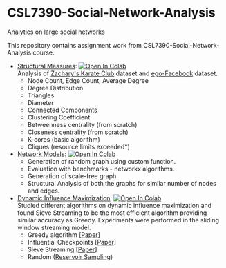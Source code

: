 # CSL7390-Social-Network-Analysis
Analytics on large social networks

This repository contains assignment work from CSL7390-Social-Network-Analysis course. 

* [Structural Measures](https://github.com/Vinit-source/CSL7390-Social-Network-Analysis/blob/main/Structural_Measures.ipynb): [![Open In Colab](https://colab.research.google.com/assets/colab-badge.svg)](https://colab.research.google.com/github/Vinit-source/CSL7390-Social-Network-Analysis/blob/main/StructuralMeasures/Structural_Measures.ipynb)    
  Analysis of [Zachary's Karate Club](https://www.google.com/search?q=zachary%27s+karate+club&oq=zakary%27s+&aqs=chrome.1.69i57j0i13l7j0i13i457j46i13i175i199.5584j0j7&sourceid=chrome&ie=UTF-8) dataset and [ego-Facebook](http://snap.stanford.edu/data/ego-Facebook.html) dataset.
    * Node Count, Edge Count, Average Degree
    * Degree Distribution
    * Triangles
    * Diameter
    * Connected Components
    * Clustering Coefficient
    * Betweenness centrality (from scratch)
    * Closeness centrality (from scratch)
    * K-cores (basic algorithm)
    * Cliques (resource limits exceeded*)
* [Network Models](https://github.com/Vinit-source/CSL7390-Social-Network-Analysis/tree/main/NetworkModels/code): [![Open In Colab](https://colab.research.google.com/assets/colab-badge.svg)](https://colab.research.google.com/github/googlecolab/colabtools/blob/master/notebooks/colab-github-demo.ipynb)    
    * Generation of random graph using custom function.
    * Evaluation with benchmarks - networkx algorithms.
    * Generation of scale-free graph.
    * Structural Analysis of both the graphs for similar number of nodes and edges.
* [Dynamic Influence Maximization](https://github.com/Vinit-source/CSL7390-Social-Network-Analysis/blob/main/group_project_IM_on_dynamic_graphs_survey/SNA_Project.ipynb): [![Open In Colab](https://colab.research.google.com/assets/colab-badge.svg)](https://colab.research.google.com/github/Vinit-source/CSL7390-Social-Network-Analysis/blob/main/group_project_IM_on_dynamic_graphs_survey/SNA_Project.ipynb)    
Studied different algorithms on dynamic influence maximization and found Sieve Streaming to be the most efficient algorithm providing similar accuracy as Greedy. Experiments were performed in the sliding window streaming model.
    * Greedy algorithm [[Paper](https://dl.acm.org/doi/abs/10.1145/956750.956769)]
    * Influential Checkpoints [[Paper](https://arxiv.org/abs/1702.01586)]
    * Sieve Streaming [[Paper](https://dl.acm.org/doi/abs/10.1145/2623330.2623637)]
    * Random ([Reservoir Sampling](https://www.geeksforgeeks.org/reservoir-sampling/)) 
